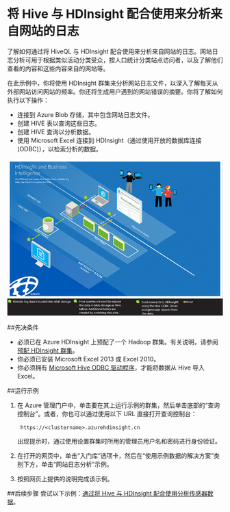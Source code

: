 <properties 
	pageTitle="将 Hive 用于 Hadoop 以进行网站日志分析 | Azure" 
	description="了解如何通过将 Hive 与 HDInsight 配合使用来分析网站日志。我们将使用日志文件作为 HDInsight 表的输入，并使用 HiveQL 来查询数据。" 
	services="hdinsight" 
	documentationCenter="" 
	authors="nitinme" 
	manager="paulettm" 
	editor="cgronlun"
	tags="azure-portal"/>

<tags
	ms.service="hdinsight"
	ms.date="02/25/2016"
	wacn.date="04/18/2016"/>

# 将 Hive 与 HDInsight 配合使用来分析来自网站的日志

了解如何通过将 HiveQL 与 HDInsight 配合使用来分析来自网站的日志。网站日志分析可用于根据类似活动分类受众，按人口统计分类站点访问者，以及了解他们查看的内容和这些内容来自的网站等。

在此示例中，你将使用 HDInsight 群集来分析网站日志文件，以深入了解每天从外部网站访问网站的频率。你还将生成用户遇到的网站错误的摘要。你将了解如何执行以下操作：

- 连接到 Azure Blob 存储，其中包含网站日志文件。
- 创建 HIVE 表以查询这些日志。
- 创建 HIVE 查询以分析数据。
- 使用 Microsoft Excel 连接到 HDInsight（通过使用开放的数据库连接 (ODBC)），以检索分析的数据。

![HDI.Samples.Website.Log.Analysis][img-hdi-weblogs-sample]

##先决条件

- 必须已在 Azure HDInsight 上预配了一个 Hadoop 群集。有关说明，请参阅[预配 HDInsight 群集][hdinsight-provision]。 
- 你必须已安装 Microsoft Excel 2013 或 Excel 2010。
- 你必须拥有 [Microsoft Hive ODBC 驱动程序](http://www.microsoft.com/download/details.aspx?id=40886)，才能将数据从 Hive 导入 Excel。


##运行示例

1. 在 Azure 管理门户中，单击要在其上运行示例的群集，然后单击底部的“查询控制台”。或者，你也可以通过使用以下 URL 直接打开查询控制台：

	 	https://<clustername>.azurehdinsight.cn
	
	出现提示时，通过使用设置群集时所用的管理员用户名和密码进行身份验证。
  
2. 在打开的网页中，单击“入门库”选项卡，然后在“使用示例数据的解决方案”类别下方，单击“网站日志分析”示例。

3. 按照网页上提供的说明完成该示例。

##后续步骤
尝试以下示例：[通过将 Hive 与 HDInsight 配合使用分析传感器数据](/documentation/articles/hdinsight-hive-analyze-sensor-data)。


[hdinsight-provision]: /documentation/articles/hdinsight-provision-clusters-v1
[img-hdi-weblogs-sample]: ./media/hdinsight-hive-analyze-website-log/hdinsight-weblogs-sample.png

<!---HONumber=Mooncake_0411_2016-->
